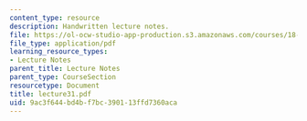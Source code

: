 ```yaml
---
content_type: resource
description: Handwritten lecture notes.
file: https://ol-ocw-studio-app-production.s3.amazonaws.com/courses/18-704-seminar-in-algebra-and-number-theory-rational-points-on-elliptic-curves-fall-2004/9ac3f644bd4bf7bc390113ffd7360aca_lecture31.pdf
file_type: application/pdf
learning_resource_types:
- Lecture Notes
parent_title: Lecture Notes
parent_type: CourseSection
resourcetype: Document
title: lecture31.pdf
uid: 9ac3f644-bd4b-f7bc-3901-13ffd7360aca
---
```

